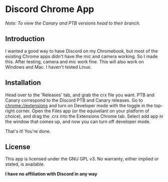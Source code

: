 # Discord Chrome App

*Note: To view the Canary and PTB versions head to their branch.*

## Introduction 

I wanted a good way to have Discord on my Chromebook, but most of the existing Chrome apps didn't have the mic and camera working. So I made this. After testing, camera and mic work fine. This will also work on Windows and Mac. I haven't tested Linux.

## Installation

Head over to the 'Releases' tab, and grab the crx file you want. PTB and Canary correspond to the Discord PTB and Canary releases. Go to [chrome://extensions](chrome://extensions) and turn on Developer mode with the toggle in the top-right corner. Open the Files app (or the equivelant on your platform of choice), and drag the .crx into the Extensions Chrome tab. Select add app in the window that comes up, and now you can turn off developer mode. 

That's it! You're done.

## License

This app is licensed under the GNU GPL v3. No warranty, either implied or stated, is available. 

**I have no affiliation with Discord in any way**
